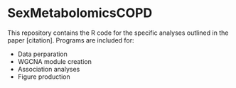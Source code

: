 # SexMetabolomicsCOPD

This repository contains the R code for the specific analyses outlined in the paper [citation]. Programs are included for:
* Data perparation
* WGCNA module creation
* Association analyses
* Figure production

